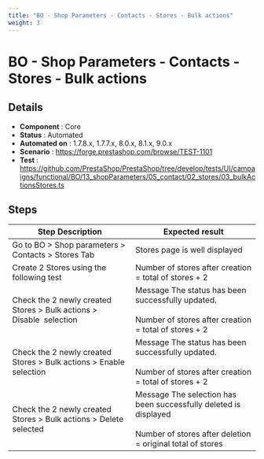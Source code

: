 ```yaml
---
title: "BO - Shop Parameters - Contacts - Stores - Bulk actions"
weight: 3
---
```


# BO - Shop Parameters - Contacts - Stores - Bulk actions
## Details
* **Component** : Core
* **Status** : Automated
* **Automated on** : 1.7.8.x, 1.7.7.x, 8.0.x, 8.1.x, 9.0.x
* **Scenario** : https://forge.prestashop.com/browse/TEST-1101
* **Test** : https://github.com/PrestaShop/PrestaShop/tree/develop/tests/UI/campaigns/functional/BO/13_shopParameters/05_contact/02_stores/03_bulkActionsStores.ts

## Steps
| Step Description | Expected result |
| ----- | ----- |
| Go to BO > Shop parameters > Contacts > Stores Tab | Stores page is well displayed |
| Create 2 Stores using the following test | Number of stores after creation = total of stores + 2 |
| Check the 2 newly created Stores > Bulk actions > Disable  selection | Message The status has been successfully updated.<br><br>Number of stores after creation = total of stores + 2 |
| Check the 2 newly created Stores > Bulk actions > Enable  selection | Message The status has been successfully updated.<br><br>Number of stores after creation = total of stores + 2 |
| Check the 2 newly created Stores > Bulk actions > Delete  selected | Message The selection has been successfully deleted is displayed<br><br>Number of stores after deletion = original total of stores |